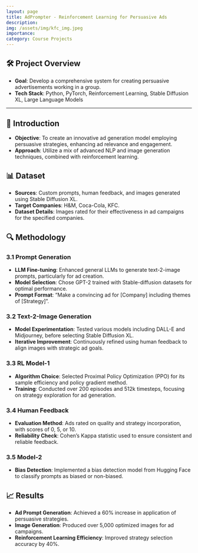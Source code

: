 ```yaml
---
layout: page
title: AdPrompter - Reinforcement Learning for Persuasive Ads
description:
img: /assets/img/kfc_img.jpeg
importance:
category: Course Projects
---
```


## 🛠️ Project Overview

- **Goal**: Develop a comprehensive system for creating persuasive advertisements working in a group.
- **Tech Stack**: Python, PyTorch, Reinforcement Learning, Stable Diffusion XL, Large Language Models

---

## 📖 Introduction

- **Objective**: To create an innovative ad generation model employing persuasive strategies, enhancing ad relevance and engagement.
- **Approach**: Utilize a mix of advanced NLP and image generation techniques, combined with reinforcement learning.

## 📊 Dataset

- **Sources**: Custom prompts, human feedback, and images generated using Stable Diffusion XL.
- **Target Companies**: H&M, Coca-Cola, KFC.
- **Dataset Details**: Images rated for their effectiveness in ad campaigns for the specified companies.

## 🔍 Methodology

### 3.1 Prompt Generation

- **LLM Fine-tuning**: Enhanced general LLMs to generate text-2-image prompts, particularly for ad creation.
- **Model Selection**: Chose GPT-2 trained with Stable-diffusion datasets for optimal performance.
- **Prompt Format**: “Make a convincing ad for [Company] including themes of [Strategy]”.

### 3.2 Text-2-Image Generation

- **Model Experimentation**: Tested various models including DALL-E and Midjourney, before selecting Stable Diffusion XL.
- **Iterative Improvement**: Continuously refined using human feedback to align images with strategic ad goals.

### 3.3 RL Model-1

- **Algorithm Choice**: Selected Proximal Policy Optimization (PPO) for its sample efficiency and policy gradient method.
- **Training**: Conducted over 200 episodes and 512k timesteps, focusing on strategy exploration for ad generation.

### 3.4 Human Feedback

- **Evaluation Method**: Ads rated on quality and strategy incorporation, with scores of 0, 5, or 10.
- **Reliability Check**: Cohen’s Kappa statistic used to ensure consistent and reliable feedback.

### 3.5 Model-2

- **Bias Detection**: Implemented a bias detection model from Hugging Face to classify prompts as biased or non-biased.

## 📈 Results

- **Ad Prompt Generation**: Achieved a 60% increase in application of persuasive strategies.
- **Image Generation**: Produced over 5,000 optimized images for ad campaigns.
- **Reinforcement Learning Efficiency**: Improved strategy selection accuracy by 40%.

<!-- ## 🖼️ Visualizations

- **Ad Samples**: Showcase the range of ads created for the target companies.
- **Performance Metrics**: Graphs and charts depicting the success rates of various strategies and models.
- **Bias Analysis**: Visual representation of bias detection results.

--- -->
